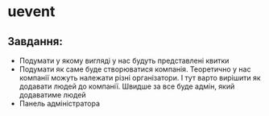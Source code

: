 # uevent
## Завдання:
  * Подумати у якому вигляді у нас будуть представлені квитки
  * Подумати як саме буде створюватися компанія. Теоретично у нас компанії можуть належати різні організатори. І тут варто вирішити як додавати людей до компанії.
    Швидше за все буде адмін, який додаватиме людей
  * Панель адміністратора
